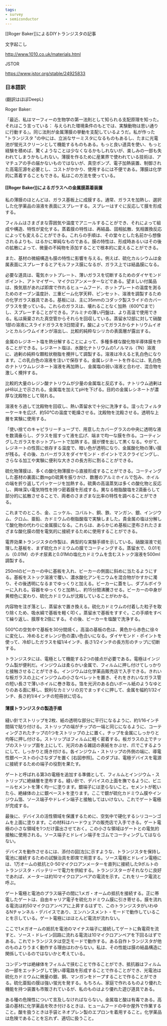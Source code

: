 ```yaml
---
tags:
- survey
- semiconductor
---
```


[[Roger Baker]]によるDIYトランジスタの記事

文字起こし

http://www.1010.co.uk/materials.html

JSTOR

https://www.jstor.org/stable/24925833


### 日本語訳

(翻訳はほぼDeepL)

Roger Baker: 

「最近、私はマーフィーの生物学の第一法則として知られる支配原理を知った。それはこう言っている： 与えられた環境条件のもとでは、実験動物は思い通りに行動する』。同じ法則が金属薄膜の挙動を支配しているようだ。私が作った "トランジスタ "の中には、立派なサーミスタになるものもあるし、たまに光電池が蛍光スクリーンとして機能するものもある。もっと良い道具を使い、もっと経験を積めば、驚くようなことは少なくなるかもしれないが、楽しみの一部も失われてしまうかもしれない。薄膜を作るために産業界で使われている技術は、アマチュアの手の届かないものではないが、真空ポンプ、電子加熱装置、制御された高電圧源を必要とし、コストがかかり、使用するには不便である。薄膜は化学的に蒸着することもできる。私はこの方法を使っている。

#### [[Roger Baker]]によるガラスへの金属膜蒸着装置

私の薄膜のほとんどは、ガラス基板上に成膜する。通常、ガラスを加熱し、選択した化学薬品の溶液を表面にスプレーする。スプレーはすぐに反応して膜を形成する。

フィルムはさまざまな雰囲気や温度でアニールすることができ、それによって組成や構造、特性が変化する。蒸着膜の特性は、再結晶、固相拡散、気相置換反応によっても変えることができる。これらの手順は、その堂々とした名前から想像されるよりも、はるかに単純なものである。膜の特性は、形成時あるいはその後の拡散によって、微量の不純物を添加することで根本的に変えることができる。

また、基材の微細構造も膜の特性に影響を与える。例えば、硫化カルシウムは金属表面にスプレーするとアモルファス膜になるが、ガラス上では結晶膜になる。

必要な道具は、電気ホットプレート、薄いガラスを切断するためのダイヤモンドポイント、アトマイザー、マイクロアンメーターなどである。望ましい付属品は、換気扇があれば即席で作れるヒュームフード、ホットプレートの温度を測るためのオーブン温度計、三重ビーム化学天秤、ピンセット、溶液を調製するための化学ガラス器具である。基板には、主に35mmのコダック製スライドのカバーグラスを使っている。これらのガラスは、壊れることなく加熱（600℃まで）し、スプレーすることができる。アルミナの薄い円盤は、より高温で使用できる。私は廃棄された真空管からそれらを回収している。蒸留水12部に対して硝酸1部の溶液にスライドガラスを3日間浸す。酸によってガラスからナトリウムイオンとカルシウムイオンが溶出し、比較的純粋なシリカの表面層が露出する。

金属のレジネート塩を熱分解することによって、多種多様な酸化物半導体膜を作ることができる。レジネート塩は、水酸化ナトリウムの1ノルマル（1N）溶液に、過剰の純粋な顆粒状樹脂を攪拌して調製する。溶液は冷えると乳白色になります。この乳白色の溶液を注いで保存する。金属レジネートを作るには、乳白色のナトリウムレジネート溶液を再加熱し、金属塩の弱い溶液と合わせ、混合物を激しく攪拌する。

比較的大量のレジン酸ナトリウムが少量の金属塩と反応する。ナトリウム過剰はpH8以上で示される。金属塩を加えてpHを下げる。目的の金属レシネートが濃厚な沈殿物として現れる。

溶液をろ過して沈殿物を回収し、熱い蒸留水で十分に洗浄する。湿ったフィルターケーキを広げ、約50℃の温度で乾燥させる。沈殿物を沈殿させる。透明な上層を実験に使用する。

「使い捨てのキャピラリーチューブで、用意したカバーグラスの中央に透明な液を数滴垂らし、グラスを揺すって液を広げ、端まで均一な膜を作る。コーティングしたガラスをホットプレートで加熱する。膜が煙を出して黒くなる。やがて、レジネートの性質に依存する温度で、暗い色が透明になり、金属酸化物の薄い膜が残る。その後、カバーガラスをダイヤモンド・ポイントでスクライビングし、さらなる加工や実験に便利な大きさの長方形に割ることができる。

硫化物薄膜は、多くの酸化物薄膜から直接形成することができる。コーティングした基材の裏面に数mgの硫黄を振りかけ、数層のアルミホイルで包み、ホイルの端を折り返してパッケージを加熱する。硫黄の高温蒸気は多くの酸化物と反応し、興味深い電気特性を持つ密着膜を形成する。異なる樹脂酸塩を2滴垂らして部分的に拡散させることで、両者のさまざまな比率の特性を調べることができる。

これまでのところ、金、ニッケル、コバルト、銅、鉄、マンガン、銀、インジウム、クロム、亜鉛、カドミウムの樹脂酸塩で実験しました。貴金属の塩は分解して酸化物の代わりに金属膜になる。これらは、あらかじめ基板に塗布されたさまざまな酸化膜の間を電気的に接続するために使用することができる。

電界効果トランジスタの作製は、典型的な実験手順を示している。硝酸溶液で処理した基板を、まず硫化カドミウムの膜でコーティングする。蒸留水で、0.01モル（0.01M）のチオ尿素と0.01Mの塩化カドミウムを含むストック溶液を500ml調製する。

250mlのビーカーの中に基板を入れ、ビーカーの側面に斜めに当たるようにする。基板をストック溶液で覆い、濃水酸化アンモニウムを混合物がかすかに濁り、その後透明になるまでゆっくりと加える。ビーカーに蓋をし、ダブルボイラーに入れる。容器をゆっくりと加熱し、約15分間沸騰させる。ビーカーの中身が黄橙色に変わり、硫化カドミウムが沈殿していることがわかる。

内容物を注ぎ落とし、蒸留水で置き換える。硫化カドミウムの付着した粒子を取り除くため、吸水綿で基板を軽く叩く。蒸留水で基板をすすぐ。この手順をすべて繰り返し、膜厚を2倍にする。その後、ビーカーを塩酸で洗浄する。

500℃の空気中で基板を30分間焼く。高温の基板の色は、黄色から赤色に徐々に変化し、冷めるとオレンジ色の濃い色合いになる。ダイヤモンド・ポイントを使って、冷却したガラスを幅1/4インチ、長さ1/2インチの長方形のチップに切断する。

トランジスタには、電極として機能する2つの接点が必要である。電極はインジウム製が便利だ。インジウムは柔らかい金属で、フィルムに押し付けてしっかりと接触させることができる。インジウムは化学薬品販売店で入手できる。きれいな板ガラスの上にインジウムの小さなペレットを置き、それをきれいなガラス管の短い長さで薄いホイルに巻き取る。箔を光沢のある白いボール紙のようなゆとりのある面に移し、鋭利なカミソリの刃でまっすぐに押して、金属を幅約1/32インチ、長さ約1/4インチの短冊状に切る。

#### 薄膜トランジスタの製造手順

縫い針でストリップを2枚、紙の透明な部分に平行になるように、約1/16インチ間隔で貼り付ける。ストリップの端がチップの一端と同じになるように、コーティングされたチップの1つをストリップの上に置く。チップを金属にしっかりと均等に押し付ける。ストリップはフィルムに軽く密着する。板ガラスの上でチップのストリップ面を上にして、光沢のある雑誌の表紙をかぶせ、爪でこするようにして、しっかりと焼き付ける。各インジウム・ストリップの外側の端に、導電性銀ペーストの小さなダブを置く [右図参照]。このダブは、電極デバイスを電源に接続するための端子の役割を果たす。

ゲートと呼ばれる第3の電極を追加する準備として、フィルムとインジウム・ストリップに絶縁層を塗布する。縫い針で、デバイスの上面を撫でるように、ビニールセメントを薄く均一に塗ります。銀端子には塗らないこと。セメントが乾いたら、絶縁体の上に銀ペーストを塗ります。ここで銀が硫化カドミウム膜やインジウム箔、ソース端子やドレイン端子と接触してはいけない。これでゲート電極が完成する。

最後に、デバイスの活性領域を保護するために、空気中で硬化するシリコーンゴムを上面に塗ります。この材料はハードウェアの販売店で入手できる。ゲート電極の小さな領域を1つだけ露出させておく。この小さな領域はゲートとの電気的接触に使用される。ソース端子とドレイン端子をゴムでコーティングしてはならない。

デバイスを動作させるには、添付の図[左]に示すような、トランジスタを保持し電池に接続するための試験治具を即席で用意する。ソース電極とドレイン電極には、1万オームの抵抗と0-50マイクロアンメーターを直列に接続した9ボルトのトランジスタ・バッテリーで電力を供給する。トランジスターがそれなりに良好であれば、メーターは約10マイクロアンペアの電流を示す。これをリーク電流と呼ぶ。

ゲート電極と電池のプラス端子の間に1メガ・オームの抵抗を接続する。正に帯電したゲートは、自由キャリア電子を硫化カドミウム膜に引き寄せる。膜を流れる電流は約50マイクロアンペアに上昇するはずで、このトランジスタがいわゆるNチャンネル・デバイスであり、エンハンスメント・モードで動作していることを示している。ゲート電極にはほとんど電流が流れない。

ここで1メガオームの抵抗を電池のマイナス端子に接続してゲートに負電荷を流すと、ソース・ドレイン回路に流れる電流は10マイクロアンペアを下回るはずである。これでトランジスタは空乏モードで動作する。ある自作トランジスタが他のものよりうまく動作する理由はわからない。私は、その性能は膜の結晶構造に関係しているのではないかと考えている。

コンデンサは絶縁体をフィルムで挟むことで作ることができ、抵抗器はフィルムの一部をエッチングして狭い導電路を形成することで作ることができ、光電池は硫化カドミウムに微量の銀、銅、マンガンをドープすることで作ることができる。硫化亜鉛の膜は強い蛍光を発する。もちろん、家庭で作れるものより優れた機能を持つ装置も市販されているが、私のものはより優れた遊び道具である。

ある種の危険性について言及しなければならない。金属塩と酸は有毒である。高温の基材に化学薬品を吹き付けるときは、ヒュームフードの中か屋外で作業すること。酸を扱うときは手袋とネオプレン製のエプロンを着用すること。化学薬品は危険であることを忘れず、適切に扱うこと。